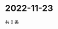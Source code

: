 # 2022-11-23

共 0 条

<!-- BEGIN WEIBO -->
<!-- 最后更新时间 Wed Nov 23 2022 18:00:56 GMT+0800 (China Standard Time) -->

<!-- END WEIBO -->
